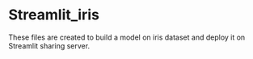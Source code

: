 # Streamlit_iris
These files are created to build a model on iris dataset and deploy it on Streamlit sharing server.
